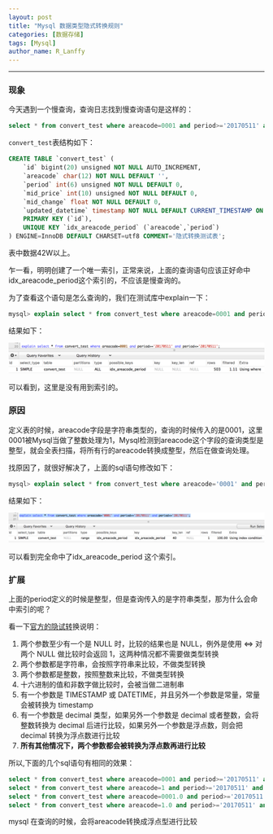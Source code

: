 ```yaml
---
layout: post
title: "Mysql 数据类型隐式转换规则"
categories: [数据存储]
tags: [Mysql]
author_name: R_Lanffy
---
```

---

### 现象

今天遇到一个慢查询，查询日志找到慢查询语句是这样的：

```sql
select * from convert_test where areacode=0001 and period>='20170511' and period<='20170511';
```

``convert_test``表结构如下：

```sql
CREATE TABLE `convert_test` (
    `id` bigint(20) unsigned NOT NULL AUTO_INCREMENT,
    `areacode` char(12) NOT NULL DEFAULT '',
    `period` int(6) unsigned NOT NULL DEFAULT 0,
    `mid_price` int(10) unsigned NOT NULL DEFAULT 0,
    `mid_change` float NOT NULL DEFAULT 0,
	`updated_datetime` timestamp NOT NULL DEFAULT CURRENT_TIMESTAMP ON UPDATE CURRENT_TIMESTAMP,
    PRIMARY KEY (`id`),
    UNIQUE KEY `idx_areacode_period` (`areacode`,`period`)
) ENGINE=InnoDB DEFAULT CHARSET=utf8 COMMENT='隐式转换测试表';
```

表中数据42W以上。

乍一看，明明创建了一个唯一索引，正常来说，上面的查询语句应该正好命中idx_areacode_period这个索引的，不应该是慢查询的。

为了查看这个语句是怎么查询的，我们在测试库中explain一下：

```sql
mysql> explain select * from convert_test where areacode=0001 and period>='20170511' and period<='20170511';
```

结果如下：

![explain](/images/posts/2017/github_blogexplain.png)

可以看到，这里是没有用到索引的。

### 原因

定义表的时候，areacode字段是字符串类型的，查询的时候传入的是0001，这里0001被Mysql当做了整数处理为1，Mysql检测到areacode这个字段的查询类型是整型，就会全表扫描，将所有行的areacode转换成整型，然后在做查询处理。

找原因了，就很好解决了，上面的sql语句修改如下：

```sql
mysql> explain select * from convert_test where areacode='0001' and period>='20170511' and period<='20170511';
```

结果如下：

![explain2](/images/posts/2017/github_blogexplain2.png)

可以看到完全命中了idx_areacode_period 这个索引。

### 扩展

上面的period定义的时候是整型，但是查询传入的是字符串类型，那为什么会命中索引的呢？

看一下[官方的隐试转](https://dev.mysql.com/doc/refman/5.7/en/type-conversion.html?spm=5176.100239.blogcont47339.5.1FTben)换说明：

1. 两个参数至少有一个是 NULL 时，比较的结果也是 NULL，例外是使用 <=> 对两个 NULL 做比较时会返回 1，这两种情况都不需要做类型转换
2. 两个参数都是字符串，会按照字符串来比较，不做类型转换
3. 两个参数都是整数，按照整数来比较，不做类型转换
4. 十六进制的值和非数字做比较时，会被当做二进制串
5. 有一个参数是 TIMESTAMP 或 DATETIME，并且另外一个参数是常量，常量会被转换为 timestamp
6. 有一个参数是 decimal 类型，如果另外一个参数是 decimal 或者整数，会将整数转换为 decimal 后进行比较，如果另外一个参数是浮点数，则会把 decimal 转换为浮点数进行比较
7. **所有其他情况下，两个参数都会被转换为浮点数再进行比较**

所以,下面的几个sql语句有相同的效果：

```sql
select * from convert_test where areacode=0001 and period>='20170511' and period<='20170511';
select * from convert_test where areacode=1 and period>='20170511' and period<='20170511';
select * from convert_test where areacode=0001.0 and period>='20170511' and period<='20170511';
select * from convert_test where areacode=1.0 and period>='20170511' and period<='20170511';
```

mysql 在查询的时候，会将areacode转换成浮点型进行比较

